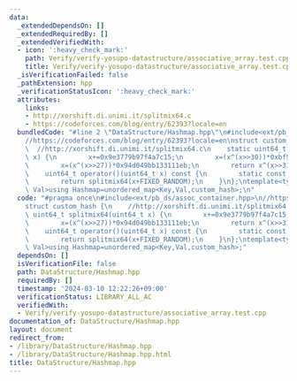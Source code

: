 ```yaml
---
data:
  _extendedDependsOn: []
  _extendedRequiredBy: []
  _extendedVerifiedWith:
  - icon: ':heavy_check_mark:'
    path: Verify/verify-yosupo-datastructure/associative_array.test.cpp
    title: Verify/verify-yosupo-datastructure/associative_array.test.cpp
  _isVerificationFailed: false
  _pathExtension: hpp
  _verificationStatusIcon: ':heavy_check_mark:'
  attributes:
    links:
    - http://xorshift.di.unimi.it/splitmix64.c
    - https://codeforces.com/blog/entry/62393?locale=en
  bundledCode: "#line 2 \"DataStructure/Hashmap.hpp\"\n#include<ext/pb_ds/assoc_container.hpp>\n\
    //https://codeforces.com/blog/entry/62393?locale=en\nstruct custom_hash {\n  \
    \  //http://xorshift.di.unimi.it/splitmix64.c\n    static uint64_t splitmix64(uint64_t\
    \ x) {\n        x+=0x9e3779b97f4a7c15;\n        x=(x^(x>>30))*0xbf58476d1ce4e5b9;\n\
    \        x=(x^(x>>27))*0x94d049bb133111eb;\n        return x^(x>>31);\n    }\n\
    \    uint64_t operator()(uint64_t x) const {\n        static const uint64_t FIXED_RANDOM=chrono::steady_clock::now().time_since_epoch().count();\n\
    \        return splitmix64(x+FIXED_RANDOM);\n    }\n};\ntemplate<typename Key,typename\
    \ Val>using Hashmap=unordered_map<Key,Val,custom_hash>;\n"
  code: "#pragma once\n#include<ext/pb_ds/assoc_container.hpp>\n//https://codeforces.com/blog/entry/62393?locale=en\n\
    struct custom_hash {\n    //http://xorshift.di.unimi.it/splitmix64.c\n    static\
    \ uint64_t splitmix64(uint64_t x) {\n        x+=0x9e3779b97f4a7c15;\n        x=(x^(x>>30))*0xbf58476d1ce4e5b9;\n\
    \        x=(x^(x>>27))*0x94d049bb133111eb;\n        return x^(x>>31);\n    }\n\
    \    uint64_t operator()(uint64_t x) const {\n        static const uint64_t FIXED_RANDOM=chrono::steady_clock::now().time_since_epoch().count();\n\
    \        return splitmix64(x+FIXED_RANDOM);\n    }\n};\ntemplate<typename Key,typename\
    \ Val>using Hashmap=unordered_map<Key,Val,custom_hash>;"
  dependsOn: []
  isVerificationFile: false
  path: DataStructure/Hashmap.hpp
  requiredBy: []
  timestamp: '2024-03-10 12:22:26+09:00'
  verificationStatus: LIBRARY_ALL_AC
  verifiedWith:
  - Verify/verify-yosupo-datastructure/associative_array.test.cpp
documentation_of: DataStructure/Hashmap.hpp
layout: document
redirect_from:
- /library/DataStructure/Hashmap.hpp
- /library/DataStructure/Hashmap.hpp.html
title: DataStructure/Hashmap.hpp
---
```

